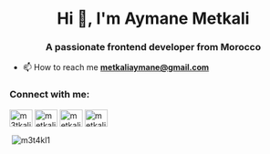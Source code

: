 <h1 align="center">Hi 👋, I'm Aymane Metkali</h1>
<h3 align="center">A passionate frontend developer from Morocco</h3>

- 📫 How to reach me **metkaliaymane@gmail.com**

<h3 align="left">Connect with me:</h3>
<p align="left">
<a href="https://twitter.com/m3tkali" target="blank"><img align="center" src="https://raw.githubusercontent.com/rahuldkjain/github-profile-readme-generator/master/src/images/icons/Social/twitter.svg" alt="m3tkali" height="30" width="40" /></a>
<a href="https://linkedin.com/in/metkali-aymane" target="blank"><img align="center" src="https://raw.githubusercontent.com/rahuldkjain/github-profile-readme-generator/master/src/images/icons/Social/linked-in-alt.svg" alt="metkali-aymane" height="30" width="40" /></a>
<a href="https://instagram.com/metkali_" target="blank"><img align="center" src="https://raw.githubusercontent.com/rahuldkjain/github-profile-readme-generator/master/src/images/icons/Social/instagram.svg" alt="metkali_" height="30" width="40" /></a>
<a href="https://www.behance.net/metkaliaymane" target="blank"><img align="center" src="https://raw.githubusercontent.com/rahuldkjain/github-profile-readme-generator/master/src/images/icons/Social/behance.svg" alt="metkaliaymane" height="30" width="40" /></a>
</p>

<p>&nbsp;<img align="center" src="https://github-readme-stats.vercel.app/api?username=m3t4kl1&show_icons=true&bg_color=00ff11&locale=en" alt="m3t4kl1" /></p>
